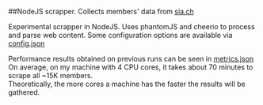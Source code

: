 ##NodeJS scrapper. Collects members' data from [sia.ch  ](sia.ch)

Experimental scrapper in NodeJS. Uses phantomJS and cheerio to process and parse web
content.
Some configuration options are available via [config.json](config.json)  

Performance results obtained on previous runs can be seen in [metrics.json](metrics.json)  
On average, on my machine with 4 CPU cores, it takes about 70 minutes to scrape all ~15K members.  
Theoretically, the more cores a machine has the faster the results will be gathered.
